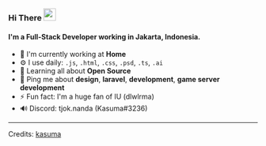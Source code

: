 ### Hi There  <img src="https://media.giphy.com/media/hvRJCLFzcasrR4ia7z/giphy.gif" width="25" height="25">

#### I'm a Full-Stack Developer working in Jakarta, Indonesia.

- 🏢 I'm currently working at **Home**
- ⚙️ I use daily: `.js`, `.html`, `.css`, `.psd`, `.ts`, `.ai`
- 🌱 Learning all about **Open Source**
- 💬 Ping me about **design**, **laravel**, **development**, **game server development**
- ⚡️ Fun fact: I'm a huge fan of IU (dlwlrma)
- 🔊 Discord: tjok.nanda (Kasuma#3236)

-----
Credits: [kasuma](https://github.com/kasumabalidps)

